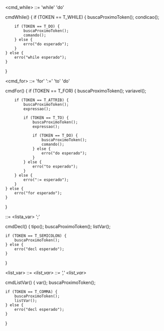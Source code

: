 <cmd_while> ::= 'while' <condicao> 'do' <comando>

cmdWhile() {
	if (TOKEN == T_WHILE) {
		buscaProximoToken();
		condicao();
		
		if (TOKEN == T_DO) {
			buscaProximoToken();
			comando();
		} else {
			erro("do esperado");
		}
	} else {
		erro("while esperado");
	}
}

<cmd_for> ::= 'for' <variavel> ':=' <exp> 'to' <exp> 'do' <comando>

cmdFor() {
	if (TOKEN == T_FOR) {
		buscaProximoToken();
		variavel();
		
		if (TOKEN == T_ATTRIB) {
			buscaProximoToken();
			expressao();
			
			if (TOKEN == T_TO) {
				buscaProximoToken();
				expressao();
				
				if (TOKEN == T_DO) {
					buscaProximoToken();
					comando();
				} else {
					erro("do esperado");
				}
			} else {
				erro("to esperado");
			}
		} else {
			erro(":= esperado");
		}
	} else {
		erro("for esperado");
	}
}

<decl> ::= <tipo> <lista_var> ';'

cmdDecl() {
	tipo();
	buscaProximoToken();
	listVar();

	if (TOKEN == T_SEMICOLON) {
		buscaProximoToken();
	} else {
		erro("decl esperado");
	}
}

<list_var> ::= <var>
<list_var> ::= <var> ',' <list_var>

cmdListVar() {
	var();
	buscaProximoToken();

	if (TOKEN == T_COMMA) {
		buscaProximoToken();
		listVar();
	} else {
		erro("decl esperado");
	}
}